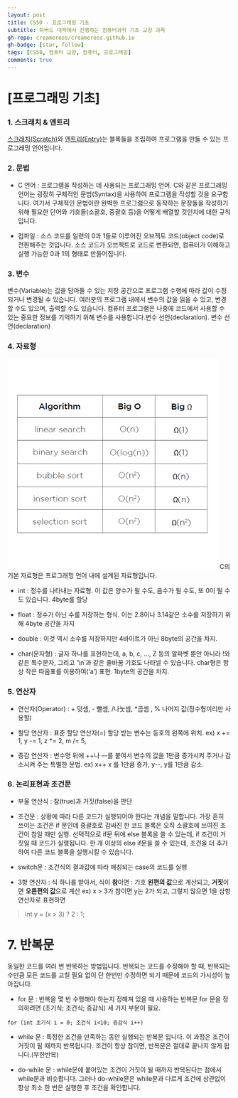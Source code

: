 ```yaml
---
layout: post
title: CS50 - 프로그래밍 기초
subtitle: 하버드 대학에서 진행하는 컴퓨터과학 기초 교양 과목
gh-repo: creamereos/creamereos.github.io
gh-badge: [star, follow]
tags: [CS50, 컴퓨터 교양, 컴퓨터, 프로그래밍]
comments: true
---
```

# [프로그래밍 기초]

### 1. 스크래치 & 엔트리

[스크래치(Scratch)](https://scratch.mit.edu/])와 [엔트리(Entry)](https://playentry.org/#!/)는 블록들을 조립하여 프로그램을 만들 수 있는 프로그래밍 언어입니다.

### 2. 문법

- C 언어 : 프로그램을 작성하는 데 사용되는 프로그래밍 언어. C와 같은 프로그래밍 언어는 굉장히 구체적인 문법(Syntax)을 사용하여 프로그램을 작성할 것을 요구합니다. 여기서 구체적인 문법이란 완벽한 프로그램으로 동작하는 문장들을 작성하기 위해 필요한 단어와 기호들(소괄호, 중괄호 등)을 어떻게 배열할 것인지에 대한 규칙입니다.

- 컴파일 : 소스 코드를 일련의 0과 1들로 이루어진 오브젝트 코드(object code)로 전환해주는 것입니다. 소스 코드가 오브젝트로 코드로 변환되면, 컴퓨터가 이해하고 실행 가능한 0과 1의 형태로 만들어집니다.

### 3. 변수
변수(Variable)는 값을 담아둘 수 있는 저장 공간으로 프로그램 수행에 따라 값이 수정되거나 변경될 수 있습니다. 여러분의 프로그램 내에서 변수의 값을 읽을 수 있고, 변경할 수도 있으며, 출력할 수도 있습니다. 컴퓨터 프로그램은 나중에 코드에서 사용할 수 있는 중요한 정보를 기억하기 위해 변수를 사용합니다.변수 선언(declaration). 변수 선언(declaration)

### 4. 자료형
![4.6_-02](/assets/4.6_-02_szse2jffv.png)
C의 기본 자료형은 프로그래밍 언어 내에 설계된 자료형입니다.

- int : 정수를 나타내는 자료형. 이 값은 양수가 될 수도, 음수가 될 수도, 또 0이 될 수도 있습니다. 4byte를 할당

- float : 정수가 아닌 수를 저장하는 형식. 이는 2.8이나 3.14같은 소수를 저장하기 위해 4byte 공간을
차지

- double : 이것 역시 소수를 저장하지만 4바이트가 아닌 8byte의 공간을 차지.

- char(문자형) : 글자 하나를 표현하는데, a, b, c, …, Z 등의 알파벳 뿐만 아니라 !와 같은 특수문자, 그리고 ‘\n’과 같은 줄바꿈 기호도 나타낼 수 있습니다. char형은 항상 작은 따옴표를 이용하여(‘a’) 표현. 1byte의 공간을 차지.

### 5. 연산자

- 연산자(Operator) : + 덧셈, - 뺄셈, /나눗셈, *곱셈 , % 나머지 값(정수형끼리만 사용할)

- 할당 연산자 : 표준 할당 연산자(=) 할당 받는 변수는 등호의 왼쪽에 위치.
  ex)  x += 1, y -= 1, z *= 2, m /= 5,

- 증감 연산자 : 변수명 뒤에 ++나 –-를 붙여서 변수의 값을 1만큼 증가시켜 주거나 감소시켜 주는 특별한 문법.
  ex) x++ x 를 1만큼 증가, y--,  y를 1만큼 감소.

### 6. 논리표현과 조건문

- 부울 연산식 : 참(true)과 거짓(false)을 판단

- 조건문 : 상황에 따라 다른 코드가 실행되어야 한다는 개념을 말합니다. 가장 흔히 쓰이는 조건은 if 문인데 중괄호로 감싸진 한 코드 블록은 오직 소괄호에 쓰여진 조건이 참일 때만 실행. 선택적으로 if문 뒤에 else 블록을 쓸 수 있는데, if 조건이  거짓일 때 코드가 실행됩니다. 한 개 이상의 else if문을 쓸 수 있는데, 조건을 더 추가하여 다른 코드 블록을 실행시킬 수 있습니다.

- switch문 : 조건식의 결과값에 따라 매칭되는 case의 코드를 실행

- 3항 연산자 : 식 하나를 받아서, 식이 **참**이면 : 기호 **왼편의 값**으로 계산되고, **거짓**이면 **오른편의 값**으로 계산
ex) x > 3가 참이면 y는 2가 되고, 그렇지 않으면 1을 삼항연산자로 표현하면
> int y = (x > 3) ? 2 : 1;

# 7. 반복문
동일한 코드를 여러 번 반복하는 방법입니다. 반복되는 코드를 수정해야 할 때, 반복되는 수만큼 모든 코드를 고칠 필요 없이 단 한번만 수정하면 되기 때문에 코드의 가시성이 높아집니다.

- for 문 : 반복을 몇 번 수행해야 하는지 정해져 있을 때 사용하는 반복문 for 문을 정의하려면 (초기식; 조건식; 증감식) 세 가지 부분이 필요.

~~~
for (int 초기식 i = 0; 조건식 i<10; 증감식 i++)
~~~

- while 문 : 특정한 조건을 만족하는 동안 실행되는 반복문 입니다. 이 과정은 조건이 거짓이 될 때까지 반복됩니다. 조건이 항상 참이면, 반복문은 절대로 끝나지 않게 됩니다.(무한반복)

- do-while 문 : while문에 붙어있는 조건이 거짓이 될 때까지 반복된다는 점에서 while문과 비슷합니다. 그러나 do-while문은 while문과 다르게 조건에 상관없이 항상 최소 한 번은 실행한 후 조건을 확인합니다.
